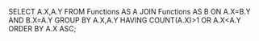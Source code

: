 SELECT A.X,A.Y FROM Functions AS A JOIN Functions AS B 
ON A.X=B.Y AND B.X=A.Y
GROUP BY A.X,A.Y HAVING COUNT(A.X)>1 OR A.X<A.Y 
ORDER BY A.X ASC;
